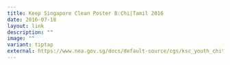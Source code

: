 ```yaml
---
title: Keep Singapore Clean Poster B:Chi|Tamil 2016
date: 2016-07-18
layout: link
description: ""
image: ""
variant: tiptap
external: https://www.nea.gov.sg/docs/default-source/cgs/ksc_youth_chitml_fa-1508.pdf
---
```

